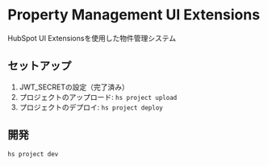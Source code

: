 # Property Management UI Extensions

HubSpot UI Extensionsを使用した物件管理システム

## セットアップ

1. JWT_SECRETの設定（完了済み）
2. プロジェクトのアップロード: `hs project upload`
3. プロジェクトのデプロイ: `hs project deploy`

## 開発

```bash
hs project dev
```